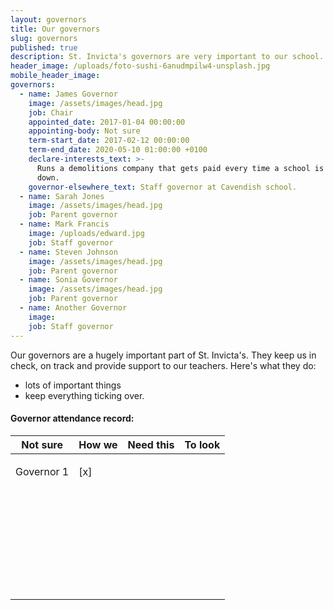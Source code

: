 ```yaml
---
layout: governors
title: Our governors
slug: governors
published: true
description: St. Invicta's governors are very important to our school. They do some things.
header_image: /uploads/foto-sushi-6anudmpilw4-unsplash.jpg
mobile_header_image:
governors:
  - name: James Governor
    image: /assets/images/head.jpg
    job: Chair
    appointed_date: 2017-01-04 00:00:00
    appointing-body: Not sure
    term-start_date: 2017-02-12 00:00:00
    term-end_date: 2020-05-10 01:00:00 +0100
    declare-interests_text: >-
      Runs a demolitions company that gets paid every time a school is knocked
      down.
    governor-elsewhere_text: Staff governor at Cavendish school.
  - name: Sarah Jones
    image: /assets/images/head.jpg
    job: Parent governor
  - name: Mark Francis
    image: /uploads/edward.jpg
    job: Staff governor
  - name: Steven Johnson
    image: /assets/images/head.jpg
    job: Parent governor
  - name: Sonia Governor
    image: /assets/images/head.jpg
    job: Parent governor
  - name: Another Governor
    image:
    job: Staff governor
---
```


Our governors are a hugely important part of St. Invicta's. They keep us in check, on track and provide support to our teachers. Here's what they do:

* lots of important things
* keep everything ticking over.

#### Governor attendance record:

<table><thead><tr><th>Not sure</th><th>How we</th><th>Need this</th><th>To look</th></tr></thead><tbody><tr><td class="text-center"><p class="text-center">Governor 1</p></td><td class="text-center"><p class="text-center">[x]</p></td><td class="text-center"><p class="text-center">&nbsp;</p></td><td class="text-center"><p class="text-center">&nbsp;</p></td></tr><tr><td class="text-center"><p class="text-center">&nbsp;</p></td><td class="text-center"><p class="text-center">&nbsp;</p></td><td class="text-center"><p class="text-center">&nbsp;</p></td><td class="text-center"><p class="text-center">&nbsp;</p></td></tr><tr><td class="text-center"><p class="text-center">&nbsp;</p></td><td class="text-center"><p class="text-center">&nbsp;</p></td><td class="text-center"><p class="text-center">&nbsp;</p></td><td class="text-center"><p class="text-center">&nbsp;</p></td></tr><tr><td class="text-center"><p class="text-center">&nbsp;</p></td><td class="text-center"><p class="text-center">&nbsp;</p></td><td class="text-center"><p class="text-center">&nbsp;</p></td><td class="text-center"><p class="text-center">&nbsp;</p></td></tr></tbody></table>

&nbsp;
